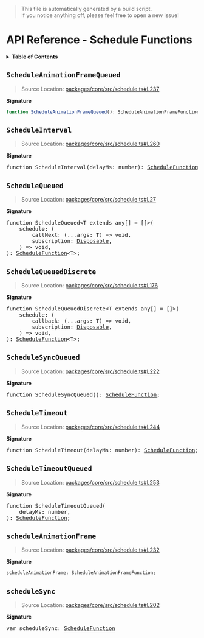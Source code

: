 > This file is automatically generated by a build script.<br>If you notice anything off, please feel free to open a new issue!

# API Reference - Schedule Functions

<details><summary><b>Table of Contents</b></summary><br>

1. [<code>ScheduleAnimationFrameQueued</code>](#scheduleanimationframequeued)
2. [<code>ScheduleInterval</code>](#scheduleinterval)
3. [<code>ScheduleQueued</code>](#schedulequeued)
4. [<code>ScheduleQueuedDiscrete</code>](#schedulequeueddiscrete)
5. [<code>ScheduleSyncQueued</code>](#schedulesyncqueued)
6. [<code>ScheduleTimeout</code>](#scheduletimeout)
7. [<code>ScheduleTimeoutQueued</code>](#scheduletimeoutqueued)
8. [<code>scheduleAnimationFrame</code>](#scheduleanimationframe)
9. [<code>scheduleSync</code>](#schedulesync)</details>

## <code>ScheduleAnimationFrameQueued</code>

> Source Location: [packages\/core\/src\/schedule.ts#L237](..\/..\/..\/packages\/core\/src\/schedule.ts#L237)

<b>Signature</b>

```ts
function ScheduleAnimationFrameQueued(): ScheduleAnimationFrameFunction;
```

## <code>ScheduleInterval</code>

> Source Location: [packages\/core\/src\/schedule.ts#L260](..\/..\/..\/packages\/core\/src\/schedule.ts#L260)

<b>Signature</b>

<pre>function ScheduleInterval(delayMs: number): <a href="basics.md#schedulefunction">ScheduleFunction</a>;</pre>

## <code>ScheduleQueued</code>

> Source Location: [packages\/core\/src\/schedule.ts#L27](..\/..\/..\/packages\/core\/src\/schedule.ts#L27)

<b>Signature</b>

<pre>function ScheduleQueued&lt;T extends any[] = []&gt;(<br>    schedule: (<br>        callNext: (...args: T) =&gt; void,<br>        subscription: <a href="basics.md#disposable-interface">Disposable</a>,<br>    ) =&gt; void,<br>): <a href="basics.md#schedulefunction">ScheduleFunction</a>&lt;T&gt;;</pre>

## <code>ScheduleQueuedDiscrete</code>

> Source Location: [packages\/core\/src\/schedule.ts#L176](..\/..\/..\/packages\/core\/src\/schedule.ts#L176)

<b>Signature</b>

<pre>function ScheduleQueuedDiscrete&lt;T extends any[] = []&gt;(<br>    schedule: (<br>        callback: (...args: T) =&gt; void,<br>        subscription: <a href="basics.md#disposable-interface">Disposable</a>,<br>    ) =&gt; void,<br>): <a href="basics.md#schedulefunction">ScheduleFunction</a>&lt;T&gt;;</pre>

## <code>ScheduleSyncQueued</code>

> Source Location: [packages\/core\/src\/schedule.ts#L222](..\/..\/..\/packages\/core\/src\/schedule.ts#L222)

<b>Signature</b>

<pre>function ScheduleSyncQueued(): <a href="basics.md#schedulefunction">ScheduleFunction</a>;</pre>

## <code>ScheduleTimeout</code>

> Source Location: [packages\/core\/src\/schedule.ts#L244](..\/..\/..\/packages\/core\/src\/schedule.ts#L244)

<b>Signature</b>

<pre>function ScheduleTimeout(delayMs: number): <a href="basics.md#schedulefunction">ScheduleFunction</a>;</pre>

## <code>ScheduleTimeoutQueued</code>

> Source Location: [packages\/core\/src\/schedule.ts#L253](..\/..\/..\/packages\/core\/src\/schedule.ts#L253)

<b>Signature</b>

<pre>function ScheduleTimeoutQueued(<br>    delayMs: number,<br>): <a href="basics.md#schedulefunction">ScheduleFunction</a>;</pre>

## <code>scheduleAnimationFrame</code>

> Source Location: [packages\/core\/src\/schedule.ts#L232](..\/..\/..\/packages\/core\/src\/schedule.ts#L232)

<b>Signature</b>

```ts
scheduleAnimationFrame: ScheduleAnimationFrameFunction;
```

## <code>scheduleSync</code>

> Source Location: [packages\/core\/src\/schedule.ts#L202](..\/..\/..\/packages\/core\/src\/schedule.ts#L202)

<b>Signature</b>

<pre>var scheduleSync: <a href="basics.md#schedulefunction">ScheduleFunction</a></pre>
